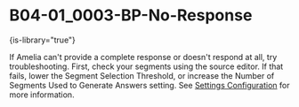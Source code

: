 # B04-01_0003-BP-No-Response

{is-library="true"}

<snippet id="B04-01_0003-BP-No-Response_snippet">

 If Amelia can't provide a complete response or doesn't respond at all, try troubleshooting. First, check your segments using the source editor. If that fails, lower the Segment Selection Threshold, or increase the Number of Segments Used to Generate Answers setting. See [Settings Configuration](B10-06_0003-Settings-Configuration.md) for more information.

</snippet>
